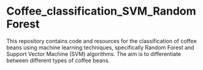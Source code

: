 # Coffee_classification_SVM_RandomForest
This repository contains code and resources for the classification of coffee beans using machine learning techniques, specifically Random Forest and Support Vector Machine (SVM) algorithms. The aim is to differentiate between different types of coffee beans.
